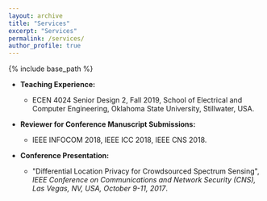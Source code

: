 ```yaml
---
layout: archive
title: "Services"
excerpt: "Services"
permalink: /services/
author_profile: true
---
```


{% include base_path %}

* <b>Teaching Experience:</b>
  * ECEN 4024 Senior Design 2, Fall 2019, School of Electrical and Computer Engineering, Oklahoma State University, Stillwater, USA.

* <b>Reviewer for Conference Manuscript Submissions:</b> 
  * IEEE INFOCOM 2018, IEEE ICC 2018, IEEE CNS 2018.
  
* <b>Conference Presentation:</b>
  * "Differential Location Privacy for Crowdsourced Spectrum Sensing", <i>IEEE Conference on Communications and Network Security (CNS),
Las Vegas, NV, USA, October 9-11, 2017</i>.
